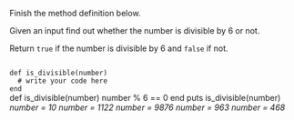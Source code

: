 Finish the method definition below.

Given an input find out whether the number is divisible by 6 or not.

Return `true` if the number is divisible by 6 and `false` if not.

<Editor lang="ruby" type="exercise" testMode="multipleInput">
<code>
def is_divisible(number)
  # write your code here
end
</code>

<solution>
def is_divisible(number)
  number % 6 == 0
end
</solution>

<testcases>
<caller>
puts is_divisible(number)
</caller>
<testcase>
<i>
number = 10
</i>
</testcase>
<testcase>
<i>
number = 1122
</i>
</testcase>
<testcase>
<i>
number = 9876
</i>
</testcase>
<testcase>
<i>
number = 963
</i>
</testcase>
<testcase>
<i>
number = 468
</i>
</testcase>
</testcases>
</Editor>
